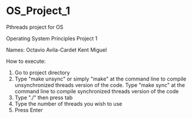 # OS_Project_1
Pthreads project for OS

Operating System Principles Project 1

Names:
	Octavio Avila-Cardet
	Kent Miguel

How to execute:

1. Go to project directory
2. Type "make unsync" or simply "make" at the command line to compile unsynchronized threads version of the code.
   Type "make sync" at the command line to compile synchronized threads version of the code
3. Type "./" then press tab
4. Type the number of threads you wish to use
5. Press Enter


